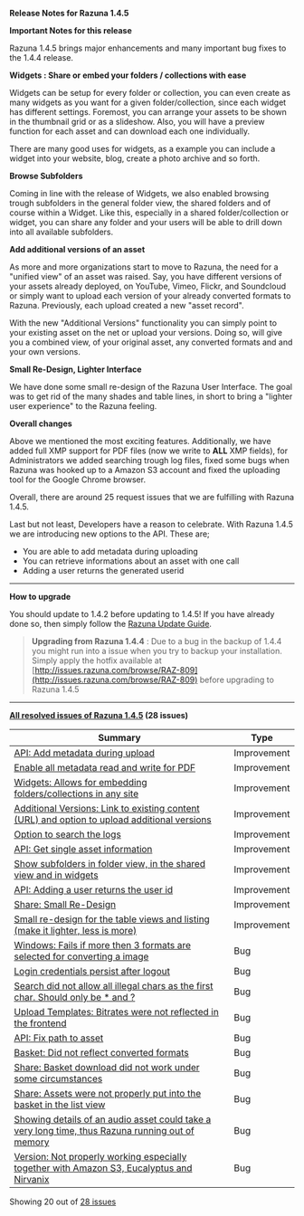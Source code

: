 **Release Notes for Razuna 1.4.5**

**Important Notes for this release**

Razuna 1.4.5 brings major enhancements and many important bug fixes to the 1.4.4 release.

**Widgets : Share or embed your folders / collections with ease**

Widgets can be setup for every folder or collection, you can even create as many widgets as you want for a given folder/collection, since each widget has different settings. Foremost, you can arrange your assets to be shown in the thumbnail grid or as a slideshow. Also, you will have a preview function for each asset and can download each one individually.

There are many good uses for widgets, as a example you can include a widget into your website, blog, create a photo archive and so forth.

**Browse Subfolders**

Coming in line with the release of Widgets, we also enabled browsing trough subfolders in the general folder view, the shared folders and of course within a Widget. Like this, especially in a shared folder/collection or widget, you can share any folder and your users will be able to drill down into all available subfolders.

**Add additional versions of an asset**

As more and more organizations start to move to Razuna, the need for a "unified view" of an asset was raised. Say, you have different versions of your assets already deployed, on YouTube, Vimeo, Flickr, and Soundcloud or simply want to upload each version of your already converted formats to Razuna. Previously, each upload created a new "asset record".

With the new "Additional Versions" functionality you can simply point to your existing asset on the net or upload your versions. Doing so, will give you a combined view, of your original asset, any converted formats and and your own versions.

**Small Re-Design, Lighter Interface**

We have done some small re-design of the Razuna User Interface. The goal was to get rid of the many shades and table lines, in short to bring a "lighter user experience" to the Razuna feeling.

**Overall changes**

Above we mentioned the most exciting features. Additionally, we have added full XMP support for PDF files (now we write to **ALL** XMP fields), for Administrators we added searching trough log files, fixed some bugs when Razuna was hooked up to a Amazon S3 account and fixed the uploading tool for the Google Chrome browser.

Overall, there are around 25 request issues that we are fulfilling with Razuna 1.4.5.

Last but not least, Developers have a reason to celebrate. With Razuna 1.4.5 we are introducing new options to the API. These are;

   * You are able to add metadata during uploading
   * You can retrieve informations about an asset with one call
   * Adding a user returns the generated userid

___
**How to upgrade**

You should update to 1.4.2 before updating to 1.4.5! If you have already done so, then simply follow the [Razuna Update Guide](/installation/upgrade/).

> **Upgrading from Razuna 1.4.4** : Due to a bug in the backup of 1.4.4 you might run into a issue when you try to backup your installation. Simply apply the hotfix available at [http://issues.razuna.com/browse/RAZ-809](http://issues.razuna.com/browse/RAZ-809) before upgrading to Razuna 1.4.5

___

**[All resolved issues of Razuna 1.4.5](http://issues.razuna.com/secure/IssueNavigator.jspa?reset=true&jqlQuery=fixVersion%20=%20%221.4.5%22%20AND%20project%20=%20RAZ%20ORDER%20BY%20issuetype%20DESC,%20key%20DESC&tempMax=1000&src=confmacro) (28 issues)**

|Summary|Type|
|-------|----|
|[API: Add metadata during upload ](http://issues.razuna.com/browse/RAZ-830?src=confmacro)| Improvement    |
|[Enable all metadata read and write for PDF ](http://issues.razuna.com/browse/RAZ-821?src=confmacro)| Improvement    |
|[Widgets: Allows for embedding folders/collections in any site ](http://issues.razuna.com/browse/RAZ-820?src=confmacro)| Improvement    |
|[Additional Versions: Link to existing content (URL) and option to upload additional versions ](http://issues.razuna.com/browse/RAZ-806?src=confmacro)|Improvement     |
|[Option to search the logs ](http://issues.razuna.com/browse/RAZ-803?src=confmacro)|Improvement     |
|[API: Get single asset information ](http://issues.razuna.com/browse/RAZ-798?src=confmacro)|Improvement     |
|[Show subfolders in folder view, in the shared view and in widgets ](http://issues.razuna.com/browse/RAZ-552?src=confmacro)|Improvement     |
|[API: Adding a user returns the user id ](http://issues.razuna.com/browse/RAZ-828?src=confmacro)| Improvement    |
|[Share: Small Re-Design ](http://issues.razuna.com/browse/RAZ-816?src=confmacro)| Improvement    |
|[Small re-design for the table views and listing (make it lighter, less is more) ](http://issues.razuna.com/browse/RAZ-815?src=confmacro)| Improvement    |
|[Windows: Fails if more then 3 formats are selected for converting a image ](http://issues.razuna.com/browse/RAZ-832?src=confmacro)| Bug   |
|[Login credentials persist after logout ](http://issues.razuna.com/browse/RAZ-831?src=confmacro)|  Bug  |
|[Search did not allow all illegal chars as the first char. Should only be * and ? ](http://issues.razuna.com/browse/RAZ-829?src=confmacro)| Bug   |
|[Upload Templates: Bitrates were not reflected in the frontend ](http://issues.razuna.com/browse/RAZ-827?src=confmacro)|Bug    |
|[API: Fix path to asset ](http://issues.razuna.com/browse/RAZ-823?src=confmacro)|Bug    |
|[Basket: Did not reflect converted formats ](http://issues.razuna.com/browse/RAZ-819?src=confmacro)|Bug    |
|[Share: Basket download did not work under some circumstances ](http://issues.razuna.com/browse/RAZ-818?src=confmacro)|Bug    |
|[Share: Assets were not properly put into the basket in the list view ](http://issues.razuna.com/browse/RAZ-817?src=confmacro)|Bug    |
|[Showing details of an audio asset could take a very long time, thus Razuna running out of memory ](http://issues.razuna.com/browse/RAZ-814?src=confmacro)| Bug   |
|[Version: Not properly working especially together with Amazon S3, Eucalyptus and Nirvanix ](http://issues.razuna.com/browse/RAZ-813?src=confmacro)|Bug    |

Showing 20 out of [28 issues](http://issues.razuna.com/secure/IssueNavigator.jspa?reset=true&jqlQuery=fixVersion%20=%20%221.4.5%22%20AND%20project%20=%20RAZ%20ORDER%20BY%20issuetype%20DESC,%20key%20DESC&tempMax=1000&src=confmacro) 
